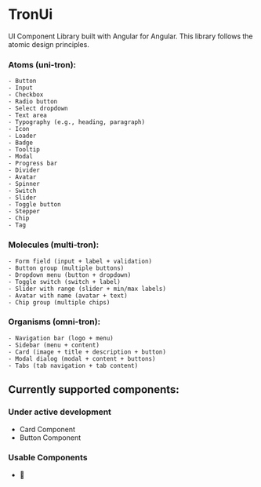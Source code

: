 # TronUi

UI Component Library built with Angular for Angular. This library follows the atomic design principles.

### Atoms (uni-tron):
    - Button
    - Input
    - Checkbox
    - Radio button
    - Select dropdown
    - Text area
    - Typography (e.g., heading, paragraph)
    - Icon
    - Loader
    - Badge
    - Tooltip
    - Modal
    - Progress bar
    - Divider
    - Avatar
    - Spinner
    - Switch
    - Slider
    - Toggle button
    - Stepper
    - Chip
    - Tag

### Molecules (multi-tron):
    - Form field (input + label + validation)
    - Button group (multiple buttons)
    - Dropdown menu (button + dropdown)
    - Toggle switch (switch + label)
    - Slider with range (slider + min/max labels)
    - Avatar with name (avatar + text)
    - Chip group (multiple chips)

### Organisms (omni-tron):
    - Navigation bar (logo + menu)
    - Sidebar (menu + content)
    - Card (image + title + description + button)
    - Modal dialog (modal + content + buttons)
    - Tabs (tab navigation + tab content)

## Currently supported components:

### Under active development

- Card Component
- Button Component

### Usable Components

- 👻
